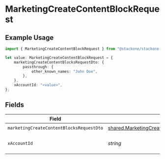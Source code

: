# MarketingCreateContentBlockRequest

## Example Usage

```typescript
import { MarketingCreateContentBlockRequest } from "@stackone/stackone-client-ts/sdk/models/operations";

let value: MarketingCreateContentBlockRequest = {
    marketingCreateContentBlocksRequestDto: {
        passthrough: {
            other_known_names: "John Doe",
        },
    },
    xAccountId: "<value>",
};
```

## Fields

| Field                                                                                                                 | Type                                                                                                                  | Required                                                                                                              | Description                                                                                                           |
| --------------------------------------------------------------------------------------------------------------------- | --------------------------------------------------------------------------------------------------------------------- | --------------------------------------------------------------------------------------------------------------------- | --------------------------------------------------------------------------------------------------------------------- |
| `marketingCreateContentBlocksRequestDto`                                                                              | [shared.MarketingCreateContentBlocksRequestDto](../../../sdk/models/shared/marketingcreatecontentblocksrequestdto.md) | :heavy_check_mark:                                                                                                    | N/A                                                                                                                   |
| `xAccountId`                                                                                                          | *string*                                                                                                              | :heavy_check_mark:                                                                                                    | The account identifier                                                                                                |